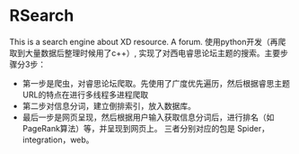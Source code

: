 # RSearch
This is a search engine about XD resource. A forum.
使用python开发（再爬取到大量数据后整理时候用了c++）, 实现了对西电睿思论坛主题的搜索。主要步骤分3步：
- 第一步是爬虫，对睿思论坛爬取。先使用了广度优先遍历，然后根据睿思主题URL的特点在进行多线程多进程爬取
- 第二步对信息分词，建立倒排索引，放入数据库。
- 最后一步是网页呈现，然后根据用户输入获取信息分词后，进行排名（如PageRank算法）等，并呈现到网页上。
三者分别对应的包是 Spider， integration，web。

